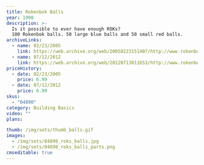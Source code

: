 ```yaml
---
title: Rokenbok Balls
year: 1998
description: >-
  Is it possible to ever have enough ROKs?
  100 Rokenbok balls. 50 large blue balls and 50 small red balls.
archiveLinks:
  - name: 02/23/2005
    link: https://web.archive.org/web/20050223151407/http://www.rokenbok.com/catalog/pd_bb_balls.html
  - name: 07/12/2012
    link: https://web.archive.org/web/20120713011653/http://www.rokenbok.com/estore/construction/rok-balls
priceHistory:
  - date: 02/23/2005
    price: 6.99
  - date: 07/12/2012
    price: 6.99
skus:
  - "04890"
category: Building Basics
video: ""
plans:

thumb: /img/sets/thumb_balls.gif
images:
  - /img/sets/04890_roks_balls.jpg
  - /img/sets/04890_roks_balls_parts.png
cmseditable: true
---
```

